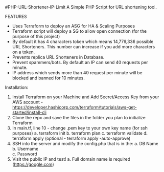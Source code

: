  #PHP-URL-Shortener-IP-Limit
A Simple PHP Script for URL shortening tool. 

FEATURES

- Uses Terraform to deploy an ASG for HA & Scaling Purposes
- Terraform script will deploy a SG to allow open connection (for the purpose of this project)
- By default it has 4 characters token which means 14,776,336 possible URL Shorteners. This number can increase if you add more characters on a token.
- Prevents replica URL Shorteners in Database. 
- Prevent spammers/bots. By default an IP can send 40 requests per minute.
- IP address which sends more than 40 request per minute will be blocked and banned for 10 minutes.

Installation:

1. Install Terraform on your Machine and Add Secret/Access Key from your AWS account - https://developer.hashicorp.com/terraform/tutorials/aws-get-started/install-cli
2. Clone the repo and save the files in the folder you plan to initialize Terraform
3. In main.tf, line 10 - change .pem key to your own key name (for ssh purposes)
    a. terraform init
    b. terraform plan
    c. terraform validate
    d. terraform apply (optional - terraform apply -auto-approve)
4. SSH into the server and modify the config.php that is in the:
    a. DB Name
    b. Username  
    c. Password
5. Visit the public IP and test!
    a. Full domain name is required (https://google.com)

